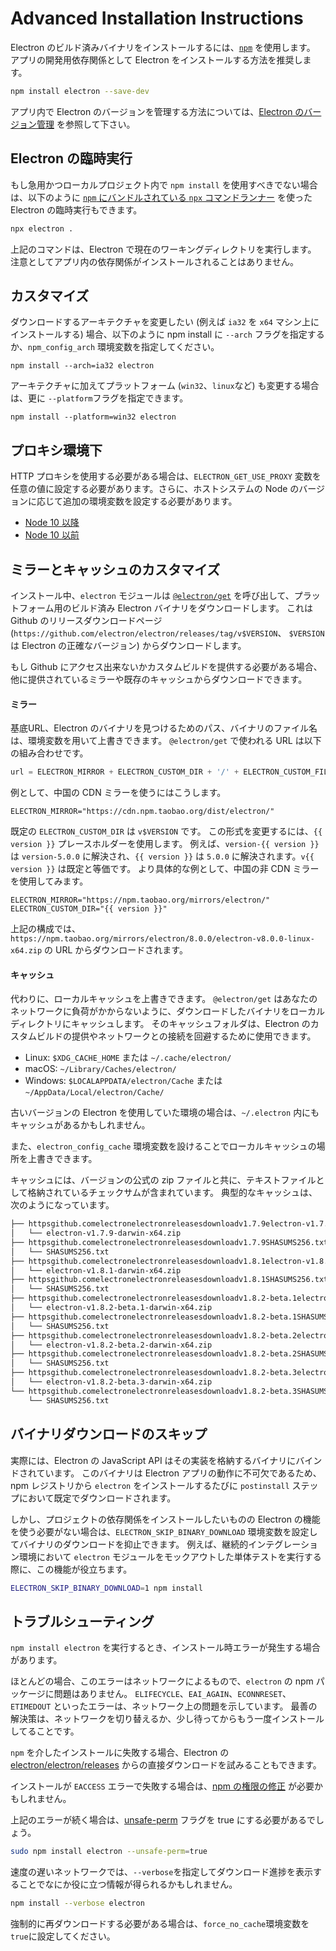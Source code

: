 # Advanced Installation Instructions

Electron のビルド済みバイナリをインストールするには、[`npm`][npm] を使用します。 アプリの開発用依存関係として Electron をインストールする方法を推奨します。

```sh
npm install electron --save-dev
```

アプリ内で Electron のバージョンを管理する方法については、[Electron のバージョン管理][versioning] を参照して下さい。

## Electron の臨時実行

もし急用かつローカルプロジェクト内で `npm install` を使用すべきでない場合は、以下のように [`npm` にバンドルされている `npx` コマンドランナー][npx] を使った Electron の臨時実行もできます。

```sh
npx electron .
```

上記のコマンドは、Electron で現在のワーキングディレクトリを実行します。 注意としてアプリ内の依存関係がインストールされることはありません。

## カスタマイズ

ダウンロードするアーキテクチャを変更したい (例えば `ia32` を `x64` マシン上にインストールする) 場合、以下のように npm install に `--arch` フラグを指定するか、`npm_config_arch` 環境変数を指定してください。

```shell
npm install --arch=ia32 electron
```

アーキテクチャに加えてプラットフォーム (`win32`、`linux`など) も変更する場合は、更に `--platform`フラグを指定できます。

```shell
npm install --platform=win32 electron
```

## プロキシ環境下

HTTP プロキシを使用する必要がある場合は、`ELECTRON_GET_USE_PROXY` 変数を任意の値に設定する必要があります。さらに、ホストシステムの Node のバージョンに応じて追加の環境変数を設定する必要があります。

* [Node 10 以降][proxy-env-10]
* [Node 10 以前][proxy-env]

## ミラーとキャッシュのカスタマイズ

インストール中、`electron` モジュールは [`@electron/get`][electron-get] を呼び出して、プラットフォーム用のビルド済み Electron バイナリをダウンロードします。 これは Github のリリースダウンロードページ (`https://github.com/electron/electron/releases/tag/v$VERSION`、 `$VERSION` は Electron の正確なバージョン) からダウンロードします。

もし Github にアクセス出来ないかカスタムビルドを提供する必要がある場合、他に提供されているミラーや既存のキャッシュからダウンロードできます。

#### ミラー

基底URL、Electron のバイナリを見つけるためのパス、バイナリのファイル名は、環境変数を用いて上書きできます。 `@electron/get` で使われる URL は以下の組み合わせです。

```javascript
url = ELECTRON_MIRROR + ELECTRON_CUSTOM_DIR + '/' + ELECTRON_CUSTOM_FILENAME
```

例として、中国の CDN ミラーを使うにはこうします。

```shell
ELECTRON_MIRROR="https://cdn.npm.taobao.org/dist/electron/"
```

既定の `ELECTRON_CUSTOM_DIR` は `v$VERSION` です。 この形式を変更するには、`{{ version }}` プレースホルダーを使用します。 例えば、`version-{{ version }}` は `version-5.0.0` に解決され、`{{ version }}` は `5.0.0` に解決されます。`v{{ version }}` は既定と等価です。 より具体的な例として、中国の非 CDN ミラーを使用してみます。

```shell
ELECTRON_MIRROR="https://npm.taobao.org/mirrors/electron/"
ELECTRON_CUSTOM_DIR="{{ version }}"
```

上記の構成では、`https://npm.taobao.org/mirrors/electron/8.0.0/electron-v8.0.0-linux-x64.zip` の URL からダウンロードされます。

#### キャッシュ

代わりに、ローカルキャッシュを上書きできます。 `@electron/get` はあなたのネットワークに負荷がかからないように、ダウンロードしたバイナリをローカルディレクトリにキャッシュします。 そのキャッシュフォルダは、Electron のカスタムビルドの提供やネットワークとの接続を回避するために使用できます。

* Linux: `$XDG_CACHE_HOME` または `~/.cache/electron/`
* macOS: `~/Library/Caches/electron/`
* Windows: `$LOCALAPPDATA/electron/Cache` または `~/AppData/Local/electron/Cache/`

古いバージョンの Electron を使用していた環境の場合は、`~/.electron` 内にもキャッシュがあるかもしれません。

また、`electron_config_cache` 環境変数を設けることでローカルキャッシュの場所を上書きできます。

キャッシュには、バージョンの公式の zip ファイルと共に、テキストファイルとして格納されているチェックサムが含まれています。 典型的なキャッシュは、次のようになっています。

```sh
├── httpsgithub.comelectronelectronreleasesdownloadv1.7.9electron-v1.7.9-darwin-x64.zip
│   └── electron-v1.7.9-darwin-x64.zip
├── httpsgithub.comelectronelectronreleasesdownloadv1.7.9SHASUMS256.txt
│   └── SHASUMS256.txt
├── httpsgithub.comelectronelectronreleasesdownloadv1.8.1electron-v1.8.1-darwin-x64.zip
│   └── electron-v1.8.1-darwin-x64.zip
├── httpsgithub.comelectronelectronreleasesdownloadv1.8.1SHASUMS256.txt
│   └── SHASUMS256.txt
├── httpsgithub.comelectronelectronreleasesdownloadv1.8.2-beta.1electron-v1.8.2-beta.1-darwin-x64.zip
│   └── electron-v1.8.2-beta.1-darwin-x64.zip
├── httpsgithub.comelectronelectronreleasesdownloadv1.8.2-beta.1SHASUMS256.txt
│   └── SHASUMS256.txt
├── httpsgithub.comelectronelectronreleasesdownloadv1.8.2-beta.2electron-v1.8.2-beta.2-darwin-x64.zip
│   └── electron-v1.8.2-beta.2-darwin-x64.zip
├── httpsgithub.comelectronelectronreleasesdownloadv1.8.2-beta.2SHASUMS256.txt
│   └── SHASUMS256.txt
├── httpsgithub.comelectronelectronreleasesdownloadv1.8.2-beta.3electron-v1.8.2-beta.3-darwin-x64.zip
│   └── electron-v1.8.2-beta.3-darwin-x64.zip
└── httpsgithub.comelectronelectronreleasesdownloadv1.8.2-beta.3SHASUMS256.txt
    └── SHASUMS256.txt
```

## バイナリダウンロードのスキップ

実際には、Electron の JavaScript API はその実装を格納するバイナリにバインドされています。 このバイナリは Electron アプリの動作に不可欠であるため、npm レジストリから `electron` をインストールするたびに `postinstall` ステップにおいて既定でダウンロードされます。

しかし、プロジェクトの依存関係をインストールしたいものの Electron の機能を使う必要がない場合は、`ELECTRON_SKIP_BINARY_DOWNLOAD` 環境変数を設定してバイナリのダウンロードを抑止できます。 例えば、継続的インテグレーション環境において `electron` モジュールをモックアウトした単体テストを実行する際に、この機能が役立ちます。

```sh npm2yarn
ELECTRON_SKIP_BINARY_DOWNLOAD=1 npm install
```

## トラブルシューティング

`npm install electron` を実行するとき、インストール時エラーが発生する場合があります。

ほとんどの場合、このエラーはネットワークによるもので、`electron` の npm パッケージに問題はありません。 `ELIFECYCLE`、`EAI_AGAIN`、`ECONNRESET`、`ETIMEDOUT` といったエラーは、ネットワーク上の問題を示しています。 最善の解決策は、ネットワークを切り替えるか、少し待ってからもう一度インストールしてることです。

`npm` を介したインストールに失敗する場合、Electron の [electron/electron/releases][releases] からの直接ダウンロードを試みることもできます。

インストールが `EACCESS` エラーで失敗する場合は、[npm の権限の修正][npm-permissions] が必要かもしれません。

上記のエラーが続く場合は、[unsafe-perm][unsafe-perm] フラグを true にする必要があるでしょう。

```sh
sudo npm install electron --unsafe-perm=true
```

速度の遅いネットワークでは、`--verbose`を指定してダウンロード進捗を表示することでなにか役に立つ情報が得られるかもしれません。

```sh
npm install --verbose electron
```

強制的に再ダウンロードする必要がある場合は、`force_no_cache`環境変数を`true`に設定してください。

[npm]: https://docs.npmjs.com
[versioning]: ./electron-versioning.md
[npx]: https://docs.npmjs.com/cli/v7/commands/npx
[releases]: https://github.com/electron/electron/releases
[proxy-env-10]: https://github.com/gajus/global-agent/blob/v2.1.5/README.md#environment-variables
[proxy-env]: https://github.com/np-maintain/global-tunnel/blob/v2.7.1/README.md#auto-config
[electron-get]: https://github.com/electron/get
[npm-permissions]: https://docs.npmjs.com/getting-started/fixing-npm-permissions
[unsafe-perm]: https://docs.npmjs.com/misc/config#unsafe-perm
